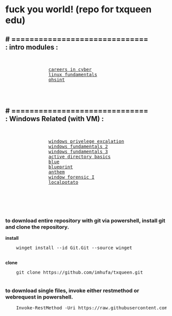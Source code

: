 <!DOCTYPE html>
<html>
<head>
	<meta charset="UTF-8"
	<meta name="author" content="hufa">
	<meta name="viewport" content="width=device-width, initial-scale=1.0">
</head>
<body>
	<h1>
		<div class="align_l">
				fuck you world! (repo for txqueen edu)
		</div>
	</h1>
	<h2>
		<div class="h_align_r">
			<div class="align_r"># ============================== </div>: intro modules :
		</div>
	</h2>
		<pre>
			<div class="align_r">
				<a href="https://tryhackme.com/r/room/careersincyber?ref=blog.tryhackme.com">careers in cyber</a>
				<a href="https://tryhackme.com/room/linuxfundamentalspart1?ref=blog.tryhackme.com">linux fundamentals</a>
				<a href="https://tryhackme.com/room/ohsint?ref=blog.tryhackme.com">ohsint</a>
			</div>
		</pre>
	<h2>
		<div class="h_align_r">
			<div class="align_r">
					# ============================== 
			</div>
			: Windows Related (with VM) :
		</div>
	</h2>
		<pre>
			<div class="align_r">
				<a href="https://tryhackme.com/room/windows10privesc?ref=blog.tryhackme.com">windows privelege excalation</a>
				<a href="https://tryhackme.com/room/windowsfundamentals2x0x?ref=blog.tryhackme.com">windows fundamentals 2</a>
				<a href="https://tryhackme.com/room/windowsfundamentals3xzx?ref=blog.tryhackme.com">windows fundamentals 3</a>
				<a href="https://tryhackme.com/room/winadbasics?ref=blog.tryhackme.com">active directory basics</a>
				<a href="https://tryhackme.com/room/blue?ref=blog.tryhackme.com">blue</a>
				<a href="https://tryhackme.com/room/blueprint?ref=blog.tryhackme.com">blueprint</a>
				<a href="https://tryhackme.com/room/anthem?ref=blog.tryhackme.com">anthem</a>
				<a href="https://tryhackme.com/room/windowsforensics1?ref=blog.tryhackme.com">window forensic I</a>
				<a href="https://tryhackme.com/room/localpotato?ref=blog.tryhackme.com">localpotato</a>
			</div>
		</pre>
    <br>
    <h3>
        to download entire repository with git via powershell, install git and clone the repository.
    </h3>
    <p><b>install</b></p>
    <pre>
    winget install --id Git.Git --source winget
    </pre>
    <p><b>clone</b></p>
    <pre>
    git clone https://github.com/imhufa/txqueen.git
    </pre>
    <h3>
        to download single files, invoke either restmethod or webrequest in powershell.
    </h3>
    <pre>
    Invoke-RestMethod -Uri https://raw.githubusercontent.com/imhufa/txqueen/main/readme.md
    </pre>
</body>
</html>

